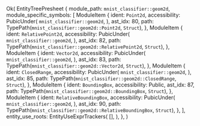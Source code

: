 Ok(
    EntityTreePresheet {
        module_path: `mnist_classifier::geom2d`,
        module_specific_symbols: [
            ModuleItem {
                ident: `Point2d`,
                accessibility: PubicUnder(
                    `mnist_classifier::geom2d`,
                ),
                ast_idx: 80,
                path: TypePath(`mnist_classifier::geom2d::Point2d`, `Struct`),
            },
            ModuleItem {
                ident: `RelativePoint2d`,
                accessibility: PubicUnder(
                    `mnist_classifier::geom2d`,
                ),
                ast_idx: 82,
                path: TypePath(`mnist_classifier::geom2d::RelativePoint2d`, `Struct`),
            },
            ModuleItem {
                ident: `Vector2d`,
                accessibility: PubicUnder(
                    `mnist_classifier::geom2d`,
                ),
                ast_idx: 83,
                path: TypePath(`mnist_classifier::geom2d::Vector2d`, `Struct`),
            },
            ModuleItem {
                ident: `ClosedRange`,
                accessibility: PubicUnder(
                    `mnist_classifier::geom2d`,
                ),
                ast_idx: 85,
                path: TypePath(`mnist_classifier::geom2d::ClosedRange`, `Struct`),
            },
            ModuleItem {
                ident: `BoundingBox`,
                accessibility: Public,
                ast_idx: 87,
                path: TypePath(`mnist_classifier::geom2d::BoundingBox`, `Struct`),
            },
            ModuleItem {
                ident: `RelativeBoundingBox`,
                accessibility: PubicUnder(
                    `mnist_classifier::geom2d`,
                ),
                ast_idx: 90,
                path: TypePath(`mnist_classifier::geom2d::RelativeBoundingBox`, `Struct`),
            },
        ],
        entity_use_roots: EntityUseExprTrackers(
            [],
        ),
    },
)